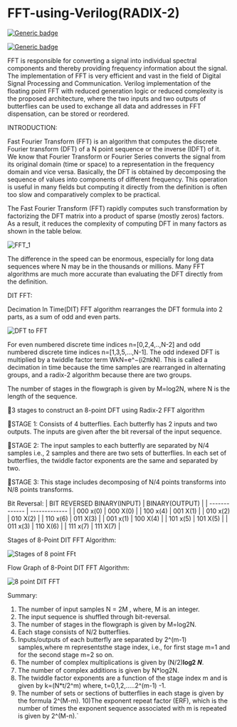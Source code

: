 # FFT-using-Verilog(RADIX-2)
 [![Generic badge](https://img.shields.io/badge/verilog_test-passed-green.svg)](https://user-images.githubusercontent.com/61559101/149679742-aa483326-4be3-44d3-9614-799231f2a018.png)

[![Generic badge](https://img.shields.io/badge/RTL-schematic-red.svg)](https://user-images.githubusercontent.com/61559101/142258670-43d4ec95-bba3-4086-84b8-b5293848a852.PNG)


 
FFT is responsible for converting a signal into individual spectral components and thereby providing frequency information about the signal. The implementation of FFT is very efficient and vast in the field of Digital Signal Processing and Communication. Verilog implementation of the floating point FFT with reduced generation logic or reduced complexity is the proposed architecture, where the
two inputs and two outputs of butterflies can be used to exchange all data and addresses in FFT dispensation, can be stored or reordered. 

INTRODUCTION:

Fast Fourier Transform (FFT) is an algorithm that computes the discrete Fourier transform (DFT) of a N point sequence or the inverse (IDFT) of it. We know that Fourier Transform or Fourier Series converts the signal from its original domain (time or space) to a
representation in the frequency domain and vice versa. Basically, the DFT is obtained by decomposing the sequence of values into components of different frequency. This operation is useful in many fields but computing it directly from the definition is often too slow and comparatively complex to be practical.

The Fast Fourier Transform (FFT) rapidly computes such transformation by factorizing the
DFT matrix into a product of sparse (mostly zeros) factors. As a result, it reduces the
complexity of computing DFT in many factors as shown in the table below.

![FFT_1](https://user-images.githubusercontent.com/61559101/141434347-4de1735f-b0f2-48ff-8648-708fa8c1ac1d.PNG)

The difference in the speed can be enormous, especially for long data sequences where N may
be in the thousands or millions. Many FFT algorithms are much more accurate than
evaluating the DFT directly from the definition.

DIT FFT:

Decimation In Time(DIT) FFT algorithm rearranges the DFT formula into 2 parts, as a sum of odd and even parts.

![DFT to FFT](https://user-images.githubusercontent.com/61559101/143253529-b7cce322-2402-4afd-89b7-3ef26a9e399b.PNG)

For even numbered discrete time indices n=[0,2,4,..,N-2] and odd numbered discrete time indices n=[1,3,5,...,N-1]. The odd indexed DFT is multiplied by a twiddle factor term WkN=e^−(i2πkN). This is called a decimation in time because the time samples are rearranged in alternating groups, and a radix-2 algorithm because there are two groups.

The number of stages in the flowgraph is given by M=log2N, where N is the length of the sequence.

📌3 stages to construct an 8-point DFT using Radix-2 FFT algorithm

🔺STAGE 1:
Consists of 4 butterflies. Each butterfly has 2 inputs and two outputs. The inputs are given 
after the bit reversal of the input sequence.

🔺STAGE 2:
The input samples to each butterfly are separated by N/4 samples i.e., 2 samples and there are 
two sets of butterflies. In each set of butterflies, the twiddle factor exponents are the same and 
separated by two.

🔺STAGE 3:
This stage includes decomposing of N/4 points transforms into N/8 points transforms.

Bit Reversal:
| BIT REVERSED BINARY(INPUT)  | BINARY(OUTPUT) |
| ------------- | ------------- |
| 000 x(0)  | 000 X(0)  |
| 100 x(4)  | 001 X(1)  |
| 010 x(2)  | 010 X(2)  |
| 110 x(6)  | 011 X(3)  |
| 001 x(1)  | 100 X(4)  |
| 101 x(5)  | 101 X(5)  |
| 011 x(3)  | 110 X(6)  |
| 111 x(7)  | 111 X(7)  |

Stages of 8-Point DIT FFT Algorithm:

![Stages of 8 point FFt](https://user-images.githubusercontent.com/61559101/143257088-70ef836a-7a97-466b-bb05-28c585471795.PNG)

 Flow Graph of 8-Point DIT FFT Algorithm:
 
![8 point DIT FFT](https://user-images.githubusercontent.com/61559101/143257478-decf9d98-5d57-4b2e-9c7e-fcf304a62d98.png)


Summary:

1) The number of input samples N = 2M , where, M is an integer.
2) The input sequence is shuffled through bit-reversal.
3) The number of stages in the flowgraph is given by M=log2N.
4) Each stage consists of N/2 butterflies.
5) Inputs/outputs of each butterfly are separated by 2^(m-1) samples,where m representsthe stage index, i.e., for first stage m=1 and for the second stage m=2 so on.
6) The number of complex multiplications is given by (N/2)𝐥𝐨𝐠𝟐 𝑵.
7) The number of complex additions is given by N*log2N.
8) The twiddle factor exponents are a function of the stage index m and is given by k=(N*t/2^m) where, t=0,1,2,.....2^(m-1) -1.
9) The number of sets or sections of butterflies in each stage is given by the formula
2^(M-m).
10)The exponent repeat factor (ERF), which is the number of times the exponent sequence associated with m is repeated is given by 2^(M-n).`
